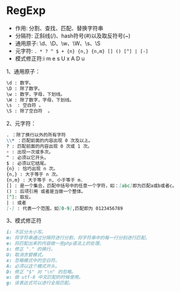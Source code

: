 # RegExp

- 作用: 分割、查找、匹配、替换字符串
- 分隔符: 正斜线(/)、hash符号(#)以及取反符号(~)
- 通用原子: \d、\D、\w、\W、\s、\S
- 元字符: `. * ? ^ $ + {n} {n,} {n,m} [] () [^] | [-]`
- 模式修正符:i m e s U x A D u

1、通用原子：

```md
\d : 数字。  
\D : 除了数字。
\w : 数字，字母，下划线。
\W : 除了数字，字母，下划线。
\s  : 空白符 。 
\S : 除了空白符  。
```

2、元字符：

```md
. ：除了换行以外的所有字符
\\* ：匹配前面的内容出现 0 次及以上。
? : 匹配前面的内容出现 0 次或 1 次。
+ : 出现一次或多次。
^ : 必须以它开头。
$ : 必须以它结尾。
{n} : 恰巧出现 n 次。
{n,} : 大于等于 n 次。
{n,m} : 大于等于 n, 小于等于 m.
[] : 是一个集合，匹配中括号中的任意一个字符，如：[abc]即为匹配a或b或者c。
() : 后项引用 或者是当做一个整体。
[^]: 取反。
| : 或者
[-] : 代表一个范围，如[0-9],匹配即为 0123456789
```

3、模式修正符

```md
i: 不区分大小写。
m: 将字符串通过分隔符进行分割，将字符串中的每一行分别进行匹配。
e: 将匹配出来的内容做一些php语法上的处理。
s: 修正 "." 的换行。
U: 取消贪婪模式。
x: 忽略模式中的空白符。
A: 必须以这个模式开头。
D: 修正 "$" 对 "\n" 的忽略。
u: 做 utf-8 中文匹配的时候使用。
g: 该表达式可以进行全局匹配。
```

